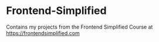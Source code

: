 # Frontend-Simplified
Contains my projects from the Frontend Simplified Course at https://frontendsimplified.com
